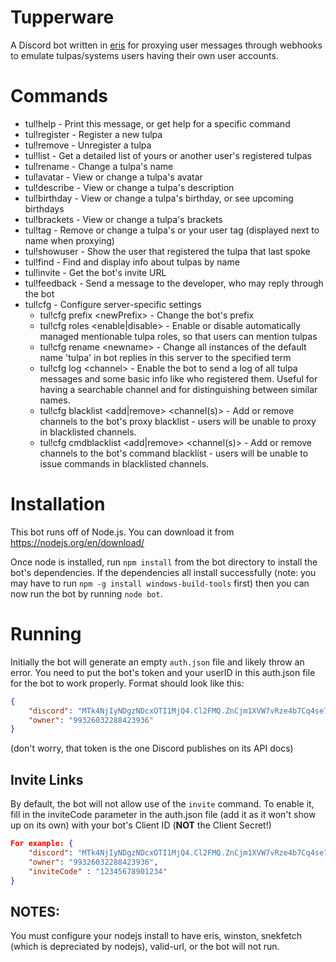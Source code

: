 # Tupperware
A Discord bot written in <a href="https://github.com/abalabahaha/eris">eris</a> for proxying user messages through webhooks to emulate tulpas/systems users having their own user accounts.

# Commands
- tul!help  -  Print this message, or get help for a specific command
- tul!register  -  Register a new tulpa
- tul!remove  -  Unregister a tulpa
- tul!list  -  Get a detailed list of yours or another user's registered tulpas
- tul!rename  -  Change a tulpa's name
- tul!avatar  -  View or change a tulpa's avatar
- tul!describe  -  View or change a tulpa's description
- tul!birthday  -  View or change a tulpa's birthday, or see upcoming birthdays
- tul!brackets  -  View or change a tulpa's brackets
- tul!tag  -  Remove or change a tulpa's or your user tag (displayed next to name when proxying)
- tul!showuser  -  Show the user that registered the tulpa that last spoke
- tul!find  -  Find and display info about tulpas by name
- tul!invite  -  Get the bot's invite URL
- tul!feedback  -  Send a message to the developer, who may reply through the bot
- tul!cfg  -  Configure server-specific settings
  - tul!cfg prefix \<newPrefix> - Change the bot's prefix
  - tul!cfg roles <enable|disable> - Enable or disable automatically managed mentionable tulpa roles, so that users can mention tulpas
  - tul!cfg rename \<newname> - Change all instances of the default name 'tulpa' in bot replies in this server to the specified term
  - tul!cfg log \<channel> - Enable the bot to send a log of all tulpa messages and some basic info like who registered them. Useful for having a searchable channel and for distinguishing between similar names.
  - tul!cfg blacklist <add|remove> <channel(s)> - Add or remove channels to the bot's proxy blacklist - users will be unable to proxy in blacklisted channels.
  - tul!cfg cmdblacklist <add|remove> <channel(s)> - Add or remove channels to the bot's command blacklist - users will be unable to issue commands in blacklisted channels.

# Installation
This bot runs off of Node.js. You can download it from https://nodejs.org/en/download/

Once node is installed, run `npm install` from the bot directory to install the bot's dependencies. If the dependencies all install successfully (note: you may have to run `npm -g install windows-build-tools` first) then you can now run the bot by running `node bot`.

# Running
Initially the bot will generate an empty `auth.json` file and likely throw an error. You need to put the bot's token and your userID in this auth.json file for the bot to work properly. Format should look like this:
```json
{
	"discord": "MTk4NjIyNDgzNDcxOTI1MjQ4.Cl2FMQ.ZnCjm1XVW7vRze4b7Cq4se7kKWs",
	"owner": "99326032288423936"
}
```

(don't worry, that token is the one Discord publishes on its API docs)

## Invite Links

By default, the bot will not allow use of the `invite` command.  To enable it, fill in the inviteCode parameter in the auth.json file (add it as it won't show up on its own) with your bot's Client ID (**NOT** the Client Secret!)

```json
For example: {
	"discord": "MTk4NjIyNDgzNDcxOTI1MjQ4.Cl2FMQ.ZnCjm1XVW7vRze4b7Cq4se7kKWs",
	"owner": "99326032288423936",
	"inviteCode" : "12345678901234"
}
```
## NOTES:
You must configure your nodejs install to have eris, winston, snekfetch (which is depreciated by nodejs), valid-url, or the bot will not run.

